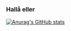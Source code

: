 ### Hallå eller

[![Anurag's GitHub stats](https://github-readme-stats-psi-henna-39.vercel.app/api?username=ninjasnigel&layout=pie)](https://github.com/anuraghazra/github-readme-stats)

<!--

-->
